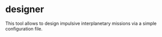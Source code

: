 # designer
This tool allows to design impulsive interplanetary missions via a simple
configuration file.
